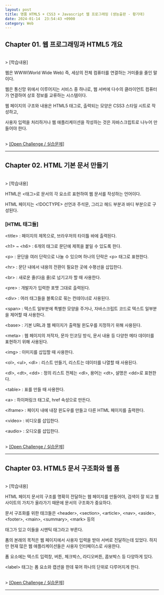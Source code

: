 ```yaml
---
layout: post
title: 명품 HTML5 + CSS3 + Javascript 웹 프로그래밍 (생능출판 - 황기태)
date: 2024-01-14  23:54:43 +0900
category: Web
---
```

## Chapter 01. 웹 프로그래밍과 HTML5 개요

<br>
> [학습내용]

웹은 WWW(World Wide Web) 즉, 세상의 전체 컴퓨터를 연결하는 거미줄을 줄인 말이다.

웹은 통신망 위에서 이루어지는 서비스 중 하나로, 웹 서버에 다수의 클라이언트 컴퓨터가 연결하여 상호 정보를 교류하는 시스템이다.

웹 페이지의 구조와 내용은 HTML5 태그로, 출력되는 모양은 CSS3 스타일 시트로 작성하고, 

사용자 입력을 처리하거나 웹 애플리케이션을 작성하는 것은 자바스크립트로 나누어 만들어야 한다.

<br>
> <a href="/Web_programming_2023/Chapter01/index.html">[Open Challenge / 실습문제]</a>

<hr>

## Chapter 02. HTML 기본 문서 만들기

<br>
> [학습내용]

HTML은 <태그>로 문서의 각 요소르 표현하여 웹 문서를 작성하는 언어이다.

HTML 페이지는 <!DOCTYPE> 선언과 주석문, 그리고 헤드 부분과 바디 부분으로 구성된다.

### [HTML 태그들]

&lt;title&gt; : 페이지의 제목으로, 브라우저의 타이틀 바에 출력된다.

&lt;h1&gt; ~ &lt;h6&gt; : 6개의 태그로 문단에 제목을 붙일 수 있도록 한다.

&lt;p&gt; : 문단을 여러 단락으로 나눌 수 있으며 하나의 단락은 &lt;p&gt; 태그로 표현한다.

&lt;hr&gt; : 문단 내에서 내용의 전환이 필요한 곳에 수평선을 삽입한다.

&lt;br&gt; : 새로운 줄(다음 줄)로 넘기고자 할 때 사용한다.

&lt;pre&gt; : 개발자가 입력한 포맷 그대로 출력된다.

&lt;div&gt; :  여러 태그들을 블록으로 묶는 컨테이너로 사용된다.

&lt;span&gt; : 텍스트 일부분에 특별한 모양을 주거나, 자바스크립트 코드로 텍스트 일부분을 제어할 때 사용한다.

&lt;base&gt; : 기본 URL과 웹 페이지가 출력될 윈도우를 지정하기 위해 사용된다.

&lt;meta&gt; : 웹 페이지의 저작자,  문자 인코딩 방식, 문서 내용 등 다양한 메타 데이터를 표현하기 위해 사용된다.

&lt;img&gt; : 이미지를 삽입할 때 사용한다.

&lt;ol&gt;, &lt;ul&gt;, &lt;dl&gt; : 리스트 만들기, 리스트는 데이터를 나열할 때 사용된다.

&lt;dl&gt;, &lt;dt&gt;, &lt;dd&gt; : 정의 리스트 전체는 &lt;dl&gt;, 용어는 &lt;dt&gt;, 설명은 &lt;dd&gt;로 표현한다.

&lt;table&gt; : 표를 만들 때 사용한다.

&lt;a&gt; : 하이퍼링크 태그로, href 속성으로 만든다.

&lt;iframe&gt; : 페이지 내에 내장 윈도우를 만들고 다른 HTML 페이지를 출력한다.

&lt;video&gt; : 비디오를 삽입한다.

&lt;audio&gt; : 오디오를 삽입한다.

<br>
> <a href="/Web_programming_2023/Chapter02/index.html">[Open Challenge / 실습문제]</a>

<hr>

## Chapter 03. HTML5 문서 구조화와 웹 폼

<br>
> [학습내용]

HTML 페이지 문서의 구조를 명확히 전달하는 웹 페이지를 만들어야, 검색이 잘 되고 웹 사이트의 가치가 올라가기 때문에 문서의 구조화가 중요하다.

문서 구조화를 위한 태크들은 &lt;header&gt;, &lt;section&gt;, &lt;article&gt;, &lt;nav&gt;, &lt;aside&gt;, &lt;footer&gt;, &lt;main&gt;, &lt;summary&gt;, &lt;mark&gt; 등의

태그가 있고 이들을 시맨틱 태그라고 부른다.

폼의 본래의 목적은 웹 페이지에서 사용자 입력을 받아 서버로 전달하는데 있었다. 하지만 현재 많은 웹 애플리케이션들은 사용자 인터페이스로 사용한다.

폼 요소에는 텍스트 입력창, 버튼, 체크박스, 라디오버튼, 콤보박스 등 다양하게 있다.

&lt;label&gt; 태그는 폼 요소와 캡션을 한데 묶어 하나의 단위로 다루어지게 한다.

<br>
> <a href="/Web_programming_2023/Chapter03/index.html">[Open Challenge / 실습문제]</a>

<hr>